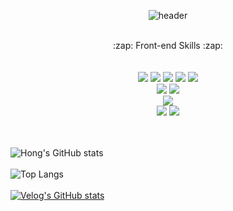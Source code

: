 <div align=center>
  
![header](https://capsule-render.vercel.app/api?type=cylinder&color=ffe4e1&height=150&section=header&text=Welcome'-'&fontColor=ffffff&fontSize=70&animation=fadeIn&fontAlignY=55)
</div>
<br />
<div display=flex align=center>
 <div > :zap: Front-end Skills :zap: </div>
  <br />
  <br />
<img src="https://img.shields.io/badge/HTML5-E34F26?style=for-the-badge&logo=HTML5&logoColor=white">
<img src="https://img.shields.io/badge/CSS3-1572B6?style=for-the-badge&logo=CSS3&logoColor=white">
<img src="https://img.shields.io/badge/JavaScript-F7DF1E?style=for-the-badge&logo=JavaScript&logoColor=white">
<img src="https://img.shields.io/badge/React-61DAFB?style=for-the-badge&logo=React&logoColor=white">
<img src="https://img.shields.io/badge/Styledcomponents-DB7093?style=for-the-badge&logo=Styledcomponents&logoColor=white">
  <br />
<img src="https://img.shields.io/badge/Redux-764ABC?style=for-the-badge&logo=redux&logoColor=white">
<img src="https://img.shields.io/badge/Node.js-339933?style=for-the-badge&logo=node.js&logoColor=white">

<br />
<img src="https://img.shields.io/badge/aws-232F3E?style=for-the-badge&logo=Amazon aws&logoColor=white">
<br />
<img src="https://img.shields.io/badge/github-181717?style=for-the-badge&logo=github&logoColor=white">
<img src="https://img.shields.io/badge/VSCode-007ACC?style=for-the-badge&logo=VisualStudioCode&logoColor=white">
</div>


  <br />
  <br />
  
![Hong's GitHub stats](https://github-readme-stats.vercel.app/api?username=Yunsu0928&show_icons=true&theme=radical)<br /><br />
![Top Langs](https://github-readme-stats.vercel.app/api/top-langs/?username=Yunsu0928&langs_count=8)<br /><br />
  [![Velog's GitHub stats](https://velog-readme-stats.vercel.app/api/list?name=yunsu0928)](https://velog.io/@yunsu0928) 


<!--
**Yunsu0928/Yunsu0928** is a ✨ _special_ ✨ repository because its `README.md` (this file) appears on your GitHub profile.

Here are some ideas to get you started:

- 🔭 I’m currently working on ...
- 🌱 I’m currently learning ...
- 👯 I’m looking to collaborate on ...
- 🤔 I’m looking for help with ...
- 💬 Ask me about ...
- 📫 How to reach me: ...
- 😄 Pronouns: ...
- ⚡ Fun fact: ...
-->
